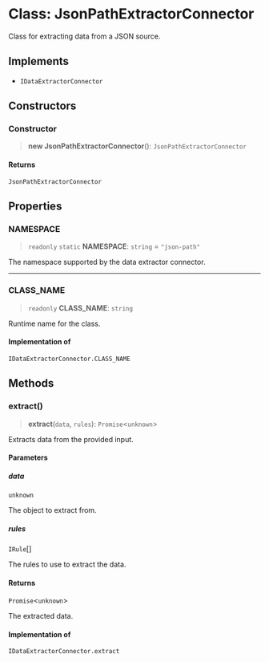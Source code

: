 # Class: JsonPathExtractorConnector

Class for extracting data from a JSON source.

## Implements

- `IDataExtractorConnector`

## Constructors

### Constructor

> **new JsonPathExtractorConnector**(): `JsonPathExtractorConnector`

#### Returns

`JsonPathExtractorConnector`

## Properties

### NAMESPACE

> `readonly` `static` **NAMESPACE**: `string` = `"json-path"`

The namespace supported by the data extractor connector.

***

### CLASS\_NAME

> `readonly` **CLASS\_NAME**: `string`

Runtime name for the class.

#### Implementation of

`IDataExtractorConnector.CLASS_NAME`

## Methods

### extract()

> **extract**(`data`, `rules`): `Promise`\<`unknown`\>

Extracts data from the provided input.

#### Parameters

##### data

`unknown`

The object to extract from.

##### rules

`IRule`[]

The rules to use to extract the data.

#### Returns

`Promise`\<`unknown`\>

The extracted data.

#### Implementation of

`IDataExtractorConnector.extract`
